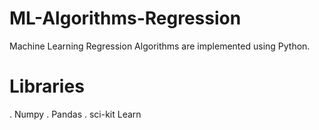 # ML-Algorithms-Regression

Machine Learning Regression Algorithms are implemented using Python. 

# Libraries 
   . Numpy
   . Pandas
   . sci-kit Learn
   

